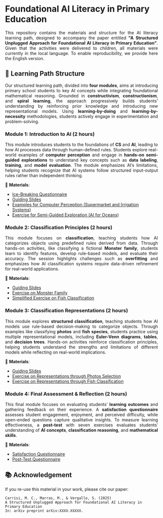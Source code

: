 # Foundational AI Literacy in Primary Education
<p align="justify">
This repository contains the materials and structure for the AI literacy learning path, designed to accompany the paper entitled <strong>"A Structured Unplugged Approach for Foundational AI Literacy in Primary Education"</strong>. 
Given that the activities were delivered to children, all materials were currently in the local language. To enable reproducibility, we provide here the English version.
</p>

## 📌 Learning Path Structure
<p align="justify">
Our structured learning path, divided into <strong>four modules</strong>, aims at introducing primary school students to key AI concepts while integrating foundational mathematical reasoning. 
Grounded in <strong>constructivism</strong>, <strong>constructionism</strong>, and <strong>spiral learning</strong>, the approach progressively builds students' understanding by reinforcing prior knowledge and introducing new representational models.
Using <strong>learning-by-doing</strong> and <strong>learning-by-necessity</strong> methodologies, students actively engage in experimentation and problem-solving.
</p>

### **Module 1: Introduction to AI** (2 hours)
<p align="justify">
This module introduces students to the foundations of <strong>CS</strong> and <strong>AI</strong>, leading to how AI processes data through human-defined rules. Students explore real-world examples of <strong>computer perception</strong> and engage in <strong>hands-on semi-guided explorations</strong> to understand key concepts such as <strong>data labeling</strong>, <strong>training</strong>, and <strong>model evaluation</strong>. The module emphasizes AI’s limitations, helping students recognize that AI systems follow structured input-output rules rather than independent thinking.
</p>

📂 **Materials**:
- [Ice-Breaking Questionnaire](https://docs.google.com/document/d/1owcfoWoBHNeDOGpH1SIG3QqvBRKrFipb/edit)
- [Guiding Slides](https://docs.google.com/presentation/d/1XRZ6YMcFMKF_KFvz2e5AymWDXNvxIhAd6E7Jpw0IUvs/edit#slide=id.p1)
- [Examples for Computer Perception (Supermarket and Irrigation Systems)](https://drive.google.com/drive/u/0/folders/1j2-N5CP4qGpNffJpwHHzptZUgzxLIgtx)
- [Exercise for Semi-Guided Exploration (AI for Oceans)](https://studio.code.org/s/oceans/lessons/1/levels/6?lang=en-US)



### **Module 2: Classification Principles** (2 hours)
<p align="justify">
This module focuses on <strong>classification</strong>, teaching students how AI categorizes objects using predefined rules derived from data. Through hands-on activities, like classifying a fictional <strong>Monster family</strong>, students learn to identify features, develop rule-based models, and evaluate their accuracy. The session highlights challenges such as <strong>overfitting</strong> and emphasizes how AI classification systems require data-driven refinement for real-world applications.
</p>

📂 **Materials**:
- [Guiding Slides](https://docs.google.com/presentation/d/1DkXZ7QGkqV-KOLSE0CHWqAU90F_TTBuLosNWGNP9gDs/edit#slide=id.p1)
- [Exercise on Monster Family](https://docs.google.com/document/d/188sfirNdDgrtibxM2dDoH9fR8D1Ej0aj/edit)
- [Simplified Exercise on Fish Classification](https://docs.google.com/document/d/1XxYbkIZwUIge5PUZCpjHDqMvwl7IIpXr/edit)


### **Module 3: Classification Representations** (2 hours)
<p align="justify">
This module explores <strong>structured classification</strong>, teaching students how AI models use rule-based decision-making to categorize objects. Through examples like classifying <strong>photos</strong> and <strong>fish species</strong>, students practice using multiple representational models, including <strong>Euler-Venn diagrams</strong>, <strong>tables</strong>, and <strong>decision trees</strong>. Hands-on activities reinforce classification principles, helping students understand the strengths and limitations of different models while reflecting on real-world implications.
</p>

📂 **Materials**:
- [Guiding Slides](https://docs.google.com/presentation/d/1xe2plliVeaGEL86WOzcbrqus-pHKVnOj8IUj0nzLBtg/edit#slide=id.p1)
- [Exercise on Representations through Photos Selection](https://docs.google.com/document/d/12UFb-extXRpG9SifYo_cTwhByvA2-oy4/edit)
- [Exercise on Representations through Fish Classification](https://docs.google.com/document/d/1XNB8xgupmmrXDu2dSAmECXkV_yFYSr9f/edit)


### **Module 4: Final Assessment & Reflection** (2 hours)
<p align="justify">
This final module focuses on evaluating students’ <strong>learning outcomes</strong> and gathering feedback on their experience. A <strong>satisfaction questionnaire</strong> assesses student engagement, enjoyment, and perceived difficulty, while open-ended questions capture qualitative insights. To measure learning effectiveness, a <strong>post-test</strong> with seven exercises evaluates students’ understanding of <strong>AI concepts</strong>, <strong>classification reasoning</strong>, and <strong>mathematical skills</strong>. 
</p>

📂 **Materials**:
- [Satisfaction Questionnaire](https://docs.google.com/document/d/1yXYmKlU03g_GD-TSjyjpEEvIXuFLmxH0-AeYSO5TDlM/edit?tab=t.0)
- [Post-Test Questionnaire](https://docs.google.com/document/d/11Rqs6F8gaqk-_sZWZVhZczyOlLJkjIaB/edit)

## 📚 Acknowledgement
If you re-use this material in your work, please cite our paper:

```
Carrisi, M. C., Marras, M., & Vergallo, S. (2025)
A Structured Unplugged Approach for Foundational AI Literacy in Primary Education
In: arXiv preprint arXiv:XXXX.XXXXX.
```
